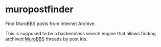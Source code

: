 # muropostfinder
Find MuroBBS posts from Internet Archive.

This is supposed to be a backendless search engine that allows finding archived
[MuroBBS](http://web.archive.org/web/20220412011008/https://murobbs.muropaketti.com/)
threads by post ids.
